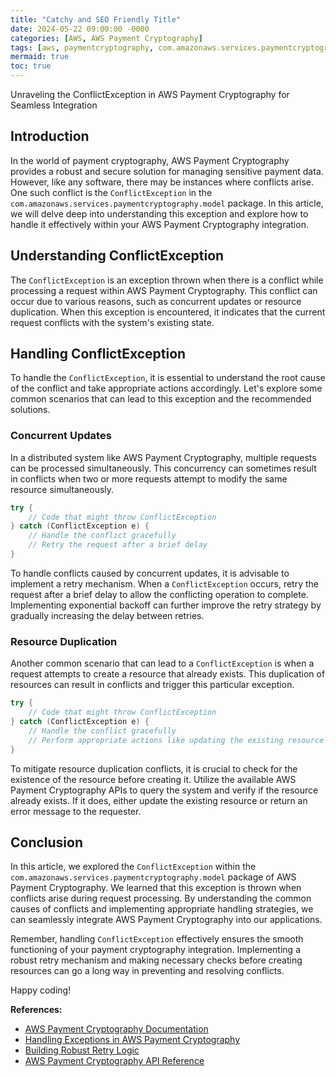 ```yaml
---
title: "Catchy and SEO Friendly Title"
date: 2024-05-22 09:00:00 -0000
categories: [AWS, AWS Payment Cryptography]
tags: [aws, paymentcryptography, com.amazonaws.services.paymentcryptography.model]
mermaid: true
toc: true
---
```



Unraveling the ConflictException in AWS Payment Cryptography for Seamless Integration 

## Introduction

In the world of payment cryptography, AWS Payment Cryptography provides a robust and secure solution for managing sensitive payment data. However, like any software, there may be instances where conflicts arise. One such conflict is the `ConflictException` in the `com.amazonaws.services.paymentcryptography.model` package. In this article, we will delve deep into understanding this exception and explore how to handle it effectively within your AWS Payment Cryptography integration.

## Understanding ConflictException

The `ConflictException` is an exception thrown when there is a conflict while processing a request within AWS Payment Cryptography. This conflict can occur due to various reasons, such as concurrent updates or resource duplication. When this exception is encountered, it indicates that the current request conflicts with the system's existing state.

## Handling ConflictException

To handle the `ConflictException`, it is essential to understand the root cause of the conflict and take appropriate actions accordingly. Let's explore some common scenarios that can lead to this exception and the recommended solutions.

### Concurrent Updates

In a distributed system like AWS Payment Cryptography, multiple requests can be processed simultaneously. This concurrency can sometimes result in conflicts when two or more requests attempt to modify the same resource simultaneously.

```java
try {
    // Code that might throw ConflictException
} catch (ConflictException e) {
    // Handle the conflict gracefully
    // Retry the request after a brief delay
}
```

To handle conflicts caused by concurrent updates, it is advisable to implement a retry mechanism. When a `ConflictException` occurs, retry the request after a brief delay to allow the conflicting operation to complete. Implementing exponential backoff can further improve the retry strategy by gradually increasing the delay between retries.

### Resource Duplication

Another common scenario that can lead to a `ConflictException` is when a request attempts to create a resource that already exists. This duplication of resources can result in conflicts and trigger this particular exception.

```java
try {
    // Code that might throw ConflictException
} catch (ConflictException e) {
    // Handle the conflict gracefully
    // Perform appropriate actions like updating the existing resource or returning an error message
}
```

To mitigate resource duplication conflicts, it is crucial to check for the existence of the resource before creating it. Utilize the available AWS Payment Cryptography APIs to query the system and verify if the resource already exists. If it does, either update the existing resource or return an error message to the requester.

## Conclusion

In this article, we explored the `ConflictException` within the `com.amazonaws.services.paymentcryptography.model` package of AWS Payment Cryptography. We learned that this exception is thrown when conflicts arise during request processing. By understanding the common causes of conflicts and implementing appropriate handling strategies, we can seamlessly integrate AWS Payment Cryptography into our applications.

Remember, handling `ConflictException` effectively ensures the smooth functioning of your payment cryptography integration. Implementing a robust retry mechanism and making necessary checks before creating resources can go a long way in preventing and resolving conflicts.

Happy coding!

**References:**

- [AWS Payment Cryptography Documentation](https://docs.aws.amazon.com/payment-cryptography/)
- [Handling Exceptions in AWS Payment Cryptography](https://aws.amazon.com/blogs/security/handling-exceptions-in-aws-payment-cryptography/)
- [Building Robust Retry Logic](https://aws.amazon.com/blogs/architecture/exponential-backoff-and-jitter/)
- [AWS Payment Cryptography API Reference](https://docs.aws.amazon.com/payment-cryptography/api/latest/)